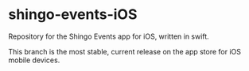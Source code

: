 # shingo-events-iOS
Repository for the Shingo Events app for iOS, written in swift.

This branch is the most stable, current release on the app store for iOS mobile devices.
